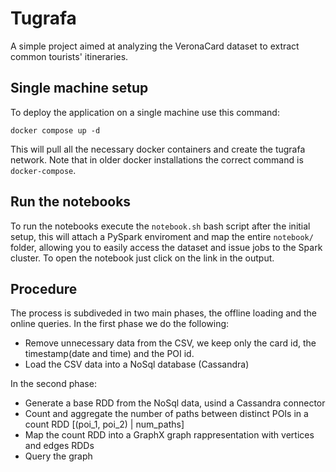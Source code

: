 # Tugrafa

A simple project aimed at analyzing the VeronaCard dataset to extract common tourists' itineraries.

## Single machine setup

To deploy the application on a single machine use this command:
```
docker compose up -d
```
This will pull all the necessary docker containers and create the tugrafa network.
Note that in older docker installations the correct command is ```docker-compose```.

## Run the notebooks

To run the notebooks execute the ```notebook.sh``` bash script after the initial setup, this will attach a PySpark enviroment and map the entire ```notebook/``` folder, allowing you to easily access the dataset and issue jobs to the Spark cluster. To open the notebook just click on the link in the output.

## Procedure

The process is subdiveded in two main phases, the offline loading and the online queries.
In the first phase we do the following:
- Remove unnecessary data from the CSV, we keep only the card id, the timestamp(date and time) and the POI id.
- Load the CSV data into a NoSql database (Cassandra)

In the second phase:
- Generate a base RDD from the NoSql data, usind a Cassandra connector
- Count and aggregate the number of paths between distinct POIs in a count RDD [(poi_1, poi_2) | num_paths]
- Map the count RDD into a GraphX graph rappresentation with vertices and edges RDDs
- Query the graph
